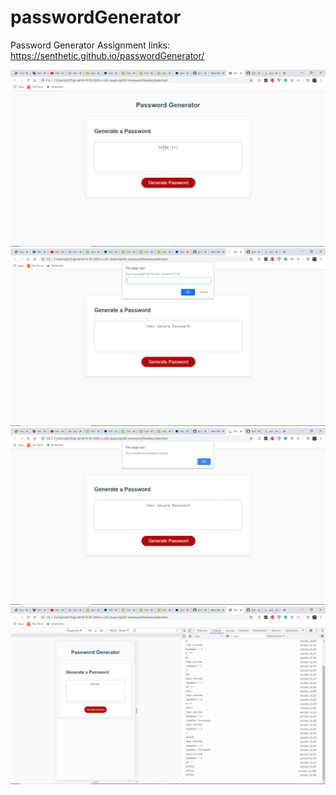 # passwordGenerator
Password Generator Assignment
links: https://senthetic.github.io/passwordGenerator/

![](screenshots/Annotation%202020-06-08%20232614.png)
![](screenshots/alertbox.png)
![](screenshots/alertboxPassword.png)
![](screenshots/inspectorEvidence.png)
